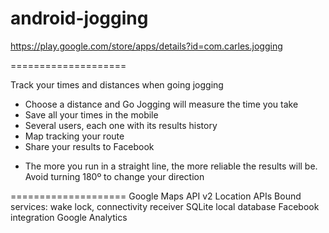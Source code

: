 android-jogging
====================
https://play.google.com/store/apps/details?id=com.carles.jogging

====================

Track your times and distances when going jogging

- Choose a distance and Go Jogging will measure the time you take
- Save all your times in the mobile
- Several users, each one with its results history
- Map tracking your route
- Share your results to Facebook

* The more you run in a straight line, the more reliable the results will be. Avoid turning 180º to change your direction

====================
Google Maps API v2
Location APIs
Bound services: wake lock, connectivity receiver
SQLite local database
Facebook integration
Google Analytics